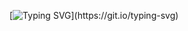 [![Typing SVG](https://readme-typing-svg.demolab.com?font=Fira+Code&pause=1000&color=F70000&width=500&lines=The+smallest+vulnerability+can+bring+down+empires.)](https://git.io/typing-svg)
